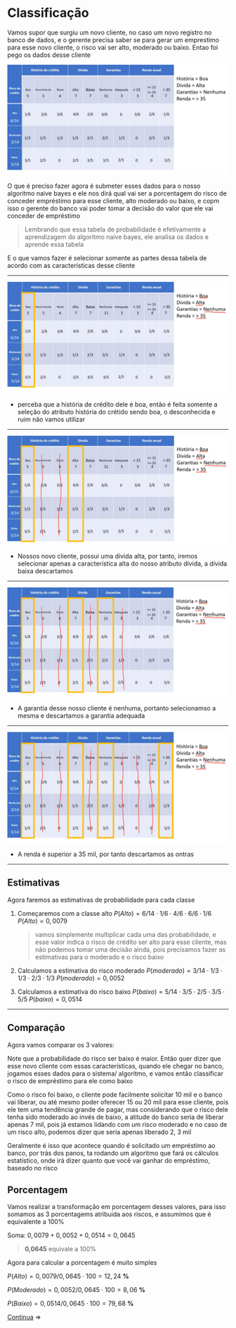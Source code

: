 # Classificação

Vamos supor que surgiu um novo cliente, no caso um novo registro no banco de dados, e o gerente precisa saber se para gerar um emprestimo para esse novo cliente, o risco vai ser alto, moderado ou baixo. Entao foi pego os dados desse cliente

![cliente-novo](img/cliente-novo.png)

O que é preciso fazer agora é submeter esses dados para o nosso algoritmo naive bayes e ele nos dirá qual vai ser a porcentagem do risco de conceder empréstimo para esse cliente, alto moderado ou baixo, e copm isso o gerente do banco vai poder tomar a decisão do valor que ele vai conceder de empréstimo

> Lembrando que essa tabela de probabilidade é efetivamente a aprendizagem do algoritmo naive bayes, ele analisa os dados e aprende essa tabela

E o que vamos fazer é  selecionar somente as partes dessa tabela de acordo com as características desse cliente

------
![cliente-história](img/cliente-historia.png)

- perceba que a história de crédito dele é boa, então é feita somente a seleção do atributo história do crétido sendo boa, o desconhecida e ruim não vamos utilizar

------
![cliente-divida](img/cliente-divida.png)

- Nossos novo cliente, possui uma dívida alta, por tanto, iremos selecionar apenas a característica alta do nosso atributo dívida, a dívida baixa descartamos

------
![cliente-garantia](img/cliente-garantia.png)

- A garantia desse nosso cliente é nenhuma, portanto selecionamso a mesma e descartamos a garantia adequada

------
![cliente-renda](img/cliente-renda.png)

- A renda é superior a 35 mil, por tanto descartamos as ontras

------

## Estimativas

Agora faremos as estimativas  de probabilidade para cada classe

1. Começaremos com a classe alto
    $P(Alto) = 6/14 \cdot  1/6  \cdot  4/6  \cdot  6/6  \cdot  1/6$
    $P(Alto) = 0,0079$
    > vamos simplemente multiplicar cada uma das probabilidade, e esse valor indica o risco de crédito ser alto para esse cliente, mas não podemos tomar uma decisão ainda, pois precisamos fazer as estimativas para o moderado e o risco baixo
2. Calculamos a estimativa do risco moderado
    $P(moderado) = 3/14 \cdot  1/3  \cdot  1/3  \cdot  2/3  \cdot  1/3$
    $P(moderado) = 0,0052$

3. Calculamos a estimativa do risco baixo
    $P(baixo) = 5/14 \cdot  3/5  \cdot  2/5  \cdot  3/5  \cdot  5/5$
    $P(baixo) = 0,0514$

------

## Comparação

Agora vamos comparar os 3 valores:

Note que a probabilidade do risco ser baixo é maior. Então quer dizer que esse novo cliente com essas características, quando ele chegar no banco, jogamos esses dados para o sistema/ algoritmo, e vamos então classificar o risco de empréstimo para ele como baixo

Como o risco foi baixo, o cliente pode facilmente solicitar 10 mil e o banco vai liberar, ou até mesmo poder oferecer 15 ou 20 mil para esse cliente, pois ele tem uma tendência grande de pagar, mas considerando que o risco dele tenha sido moderado ao invés de baixo, a atitude do banco seria de liberar apenas 7 mil, pois já estamos lidando com um risco moderado e no caso de um risco alto, podemos dizer que seria apenas liberado 2, 3 mil

Geralmente é isso que acontece quando é solicitado um empréstimo ao banco, por trás dos panos, ta rodando um algoritmo que fará os cálculos estatístico, onde irá dizer quanto que você vai ganhar do empréstimo, baseado no risco

## Porcentagem

Vamos realizar a transformação em porcentagem desses valores, para isso somamos as 3 porcentagems atribuida aos riscos, e assumimos que é equivalente a 100%

Soma: $0,0079 + 0,0052 + 0,0514 = 0,0645$

> **0,0645** equivale a 100%

Agora para calcular a porcentagem é muito simples

$P(Alto) = 0,0079/0,0645 \cdot 100 = 12,24$ **%**

$P(Moderado) = 0,0052/0,0645  \cdot  100 = 8,06$ **%**

$P(Baixo) = 0,0514/0,0645  \cdot  100 = 79,68$ **%**

[Continua](4%20-%20corre%C3%A7%C3%A3o%20laplaciana.md) $\Rightarrow$
